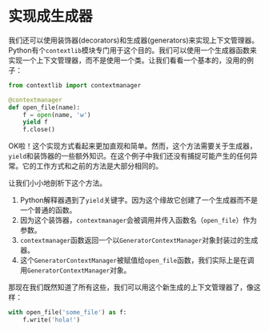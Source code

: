 # 实现成生成器

我们还可以使用装饰器(decorators)和生成器(generators)来实现上下文管理器。Python有个```contextlib```模块专门用于这个目的。我们可以使用一个生成器函数来实现一个上下文管理器，而不是使用一个类。让我们看看一个基本的，没用的例子：
```python
from contextlib import contextmanager

@contextmanager
def open_file(name):
    f = open(name, 'w')
    yield f
    f.close()
```
OK啦！这个实现方式看起来更加直观和简单。然而，这个方法需要关于生成器，```yield```和装饰器的一些额外知识。在这个例子中我们还没有捕捉可能产生的任何异常。它的工作方式和之前的方法是大部分相同的。

让我们小小地剖析下这个方法。
1. Python解释器遇到了```yield```关键字。因为这个缘故它创建了一个生成器而不是一个普通的函数。
2. 因为这个装饰器，```contextmanager```会被调用并传入函数名（```open_file```）作为参数。
3. ```contextmanager```函数返回一个以```GeneratorContextManager```对象封装过的生成器。
4. 这个```GeneratorContextManager```被赋值给```open_file```函数，我们实际上是在调用```GeneratorContextManager```对象。

那现在我们既然知道了所有这些，我们可以用这个新生成的上下文管理器了，像这样：
```python
with open_file('some_file') as f:
    f.write('hola!')
```